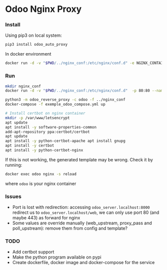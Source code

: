 # Odoo Nginx Proxy



### Install

Using pip3 on local system:

```bash
pip3 install odoo_auto_proxy
```



In docker environment

```bash
docker run -d -v "$PWD/../nginx_conf:/etc/nginx/conf.d" -e NGINX_CONTAINER_NAME=odoo -e URL_DOMAIN=localhost odoo_auto_proxy
```



### Run

```bash
mkdir nginx_conf
docker run -d -v "$PWD/../nginx_conf:/etc/nginx/conf.d"  -p 80:80 --name odoo nginx

python3 -m odoo_reverse_proxy -c odoo -f ../nginx_conf
docker-compose -f exemple_odoo_compose.yml up
```



```bash
# Install certbot on nginx container
mkdir -p /var/www/letsencrypt
apt update
apt install -y software-properties-common
add-apt-repository ppa:certbot/certbot
apt update
apt install -y python-certbot-apache apt install gnupg
apt install -y certbot
apt install -y python-certbot-nginx
```



If this is not working, the generated template may be wrong. Check it by running:

```bash
docker exec odoo nginx -s reload
```

where `odoo` is your nginx container





### Issues

* Port is lost with redirection: accessing `odoo_server.localhost:8000` redirect us to `odoo_server.localhost/web`, we can only use port 80 (and maybe 443) as forward for nginx
* Some values are override manually (web_upstream, proxy_pass and poll_upstream): remove them from config and template?



### TODO

* Add certbot support
* Make the python program available on pypi
* Create dockerfile, docker image and docker-compose for the service